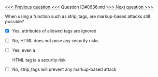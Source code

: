 [<<< Previous question <<<](0635.md)  Question ID#0636.md  [>>> Next question >>>](0637.md) 

When using a function such as strip_tags, are markup-based attacks still possible?




- [x]  Yes, attributes of allowed tags are ignored

- [ ]  No, HTML does not pose any security risks

- [ ]  Yes, even a <p> HTML tag is a security risk

- [ ]  No, strip_tags will prevent any markup-based attack

